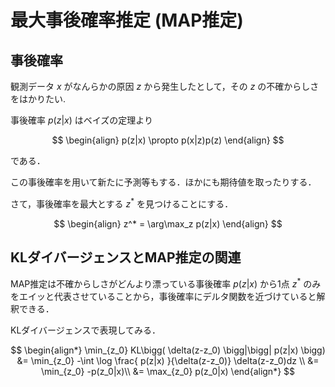 # 最大事後確率推定 (MAP推定)


## 事後確率

観測データ $x$ がなんらかの原因 $z$ から発生したとして，その $z$ の不確からしさをはかりたい.

事後確率 $p(z|x)$ はベイズの定理より

$$
\begin{align}
    p(z|x) \propto p(x|z)p(z) 
\end{align}
$$

である．

この事後確率を用いて新たに予測等もする．ほかにも期待値を取ったりする．

さて，事後確率を最大とする $z^*$ を見つけることにする．

$$
\begin{align}
    z^* = \arg\max_z p(z|x)
\end{align}
$$


## KLダイバージェンスとMAP推定の関連

MAP推定は不確からしさがどんより漂っている事後確率 $p(z|x)$ から1点 $z^*$ のみをエイッと代表させていることから，事後確率にデルタ関数を近づけていると解釈できる．

KLダイバージェンスで表現してみる．

$$
\begin{align*}
    \min_{z_0} KL\bigg( \delta(z-z_0) \bigg|\bigg| p(z|x) \bigg) 
    &= \min_{z_0} -\int  \log \frac{ p(z|x) }{\delta(z-z_0)} \delta(z-z_0)dz \\
        &= \min_{z_0} -p(z_0|x)\\
        &= \max_{z_0} p(z_0|x)
\end{align*}
$$

